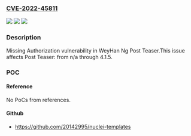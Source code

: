 ### [CVE-2022-45811](https://cve.mitre.org/cgi-bin/cvename.cgi?name=CVE-2022-45811)
![](https://img.shields.io/static/v1?label=Product&message=Post%20Teaser&color=blue)
![](https://img.shields.io/static/v1?label=Version&message=n%2Fa%3C%3D%204.1.5%20&color=brighgreen)
![](https://img.shields.io/static/v1?label=Vulnerability&message=CWE-862%20Missing%20Authorization&color=brighgreen)

### Description

Missing Authorization vulnerability in WeyHan Ng Post Teaser.This issue affects Post Teaser: from n/a through 4.1.5.

### POC

#### Reference
No PoCs from references.

#### Github
- https://github.com/20142995/nuclei-templates

